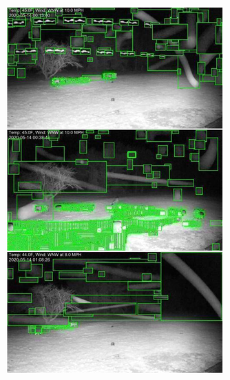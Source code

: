 ![20200514-000800-003805](in/20200514/20200514-000800-003805_0_.jpg)
![20200514-003810-010815](in/20200514/20200514-003810-010815_0_.jpg)
![20200514-010820-013825](in/20200514/20200514-010820-013825_0_.jpg)
